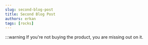 ```yaml
---
slug: second-blog-post
title: Second Blog Post
authors: erkan
tags: [rocks]
---
```


:::warning
If you're not buying the product, you are missing out on it.

<!-- truncate -->
